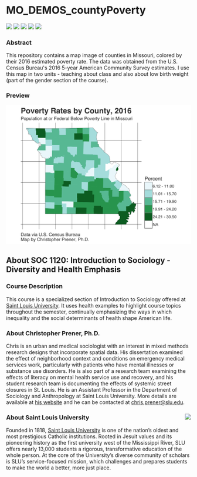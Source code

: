 # MO_DEMOS_countyPoverty

[![](https://img.shields.io/badge/extent-missouri-red.svg)](https://github.com/slu-soc1120/MO_DEMOS_countyPoverty/)
[![](https://img.shields.io/badge/category-census%20geography-orange.svg)](https://github.com/slu-soc1120/MO_DEMOS_countyPoverty/)
[![](https://img.shields.io/github/release/slu-soc1120/MO_DEMOS_countyPoverty.svg?label=version)](https://github.com/slu-soc1120/MO_DEMOS_countyPoverty/releases)
[![](https://img.shields.io/github/last-commit/slu-soc1120/MO_DEMOS_countyPoverty.svg)](https://github.com/slu-soc1120/MO_DEMOS_countyPoverty/commits/master)
[![](https://img.shields.io/github/repo-size/slu-soc1120/MO_DEMOS_countyPoverty.svg)](https://github.com/slu-soc1120/MO_DEMOS_countyPoverty/)

### Abstract
This repository contains a map image of counties in Missouri, colored by their 2016 estimated poverty rate. The data was obtained from the U.S. Census Bureau's 2016 5-year American Community Survey estimates. I use this map in two units - teaching about class and also about low birth weight (part of the gender section of the course).

### Preview
![preview](2016/results/povertyMap16-trans.png)

## About SOC 1120: Introduction to Sociology - Diversity and Health Emphasis
### Course Description
This course is a specialized section of Introduction to Sociology offered at [Saint Louis University](http://wwww.slu.edu). It uses health examples to highlight course topics throughout the semester, continually emphasizing the ways in which inequality and the social determinants of health shape American life.

### About Christopher Prener, Ph.D.
Chris is an urban and medical sociologist with an interest in mixed methods research designs that incorporate spatial data. His dissertation examined the effect of neighborhood context and conditions on emergency medical services work, particularly with patients who have mental illnesses or substance use disorders. He is also part of a research team examining the effects of literacy on mental health service use and recovery, and his student research team is documenting the effects of systemic street closures in St. Louis. He is an Assistant Professor in the Department of Sociology and Anthropology at Saint Louis University. More details are available at [his website](https://chris-prener.github.io) and he can be contacted at [chris.prener@slu.edu](mailto:chris.prener@slu.edu).

### About Saint Louis University <img src="https://slu-soc5650.github.io/images/sluLogo.png" align="right" />
Founded in 1818, [Saint Louis University](http://wwww.slu.edu) is one of the nation’s oldest and most prestigious Catholic institutions. Rooted in Jesuit values and its pioneering history as the first university west of the Mississippi River, SLU offers nearly 13,000 students a rigorous, transformative education of the whole person. At the core of the University’s diverse community of scholars is SLU’s service-focused mission, which challenges and prepares students to make the world a better, more just place.
